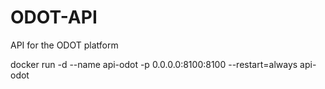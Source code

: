 # ODOT-API
 API for the ODOT platform

docker run -d --name api-odot -p 0.0.0.0:8100:8100  --restart=always api-odot